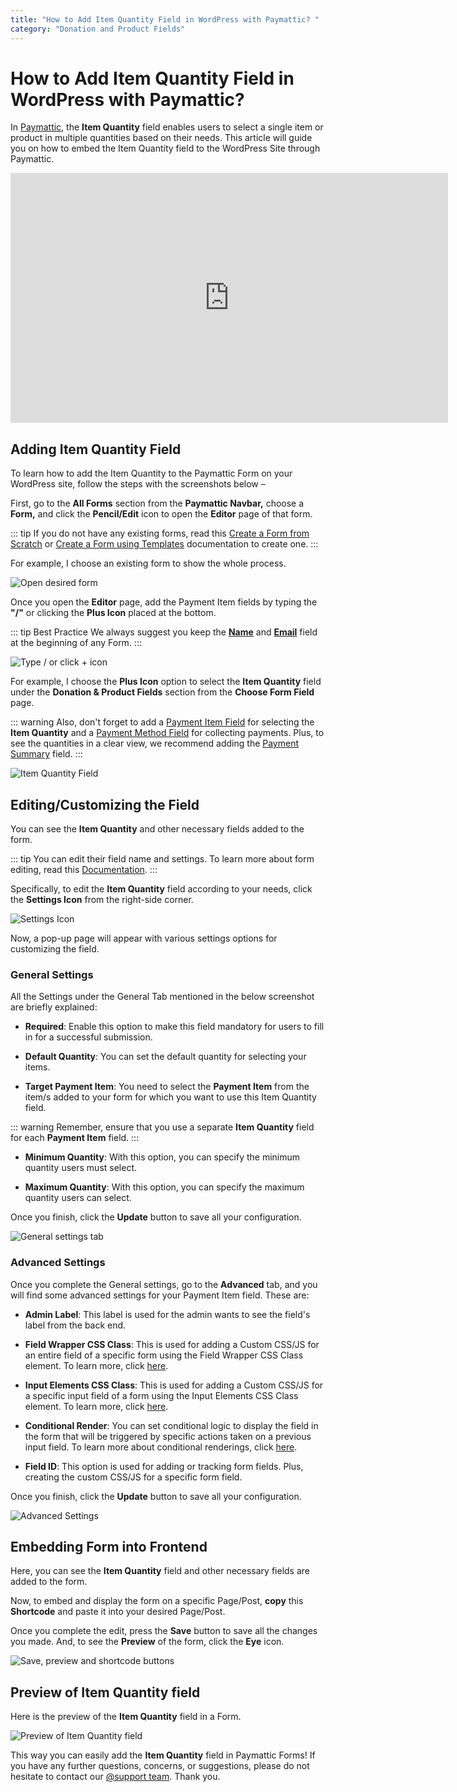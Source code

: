 ```yaml
---
title: "How to Add Item Quantity Field in WordPress with Paymattic? "
category: "Donation and Product Fields"
---
```

# How to Add Item Quantity Field in WordPress with Paymattic?

In [Paymattic](https://paymattic.com/), the **Item Quantity** field enables users to select a single item or product in multiple quantities based on their needs. This article will guide you on how to embed the Item Quantity field to the WordPress Site through Paymattic.

<iframe width="700" height="400" src="https://www.youtube.com/embed/V2oqvWw6Jhs?list=PLXpD0vT4thWH80g5e9wYnoBMgEqUXbr53" title="Item Quantity Field Tutorial" frameborder="0" allow="accelerometer; autoplay; clipboard-write; encrypted-media; gyroscope; picture-in-picture" allowfullscreen></iframe>

## Adding Item Quantity Field

To learn how to add the Item Quantity to the Paymattic Form on your WordPress site, follow the steps with the screenshots below –

First, go to the **All Forms** section from the **Paymattic Navbar,** choose a **Form,** and click the **Pencil/Edit** icon to open the **Editor** page of that form.

::: tip
If you do not have any existing forms, read this [Create a Form from Scratch](/form-editor/how-to-create-a-form-from-scratch-with-paymattic) or [Create a Form using Templates](/form-editor/simple-form-templates) documentation to create one.
:::

For example, I choose an existing form to show the whole process.

![Open desired form](/images/donation-and-product-fields/how-to-add-item-quantity-field-in-wordpress-with-paymattic/1.-Open-desired-form-2-scaled.webp)

Once you open the **Editor** page, add the Payment Item fields by typing the **"/"** or clicking the **Plus Icon** placed at the bottom.

::: tip Best Practice
We always suggest you keep the [**Name**](/general-input-fields/how-to-use-general-form-input-fields-in-wordpress-with-paymattic#_1-name-field) and [**Email**](/general-input-fields/how-to-use-general-form-input-fields-in-wordpress-with-paymattic#_2-email-field) field at the beginning of any Form.
:::

![Type / or click + icon](/images/donation-and-product-fields/how-to-add-item-quantity-field-in-wordpress-with-paymattic/2.-Type-or-click-icon-2.webp)

For example, I choose the **Plus Icon** option to select the **Item Quantity** field under the **Donation & Product Fields** section from the **Choose Form Field** page.

::: warning
Also, don't forget to add a [Payment Item Field](/donation-and-product-fields/how-to-add-payment-item-fields-in-wordpress-with-paymattic) for selecting the **Item Quantity** and a [Payment Method Field](/general-input-fields/how-to-use-the-payment-method-fields-section) for collecting payments. Plus, to see the quantities in a clear view, we recommend adding the [Payment Summary](/donation-and-product-fields/add-payment-summary-field-in-forms) field.
:::

![Item Quantity Field](/images/donation-and-product-fields/how-to-add-item-quantity-field-in-wordpress-with-paymattic/3.-Item-Quantity-Field.webp)

## Editing/Customizing the Field

You can see the **Item Quantity** and other necessary fields added to the form.

::: tip
You can edit their field name and settings. To learn more about form editing, read this [Documentation](/form-editor/how-to-edit-forms-in-wordpress-with-paymattic).
:::

Specifically, to edit the **Item Quantity** field according to your needs, click the **Settings Icon** from the right-side corner.

![Settings Icon](/images/donation-and-product-fields/how-to-add-item-quantity-field-in-wordpress-with-paymattic/4.-Settings-Icon-2.webp)

Now, a pop-up page will appear with various settings options for customizing the field.

### General Settings 

All the Settings under the General Tab mentioned in the below screenshot are briefly explained:

- **Required**: Enable this option to make this field mandatory for users to fill in for a successful submission.

- **Default Quantity**: You can set the default quantity for selecting your items.

- **Target Payment Item**: You need to select the **Payment Item** from the item/s added to your form for which you want to use this Item Quantity field.

::: warning
Remember, ensure that you use a separate **Item Quantity** field for each **Payment Item** field.
:::

- **Minimum Quantity**: With this option, you can specify the minimum quantity users must select.

- **Maximum Quantity**: With this option, you can specify the maximum quantity users can select.

Once you finish, click the **Update** button to save all your configuration.

![General settings tab](/images/donation-and-product-fields/how-to-add-item-quantity-field-in-wordpress-with-paymattic/5.-General-settings-tab.webp)

### Advanced Settings 

Once you complete the General settings, go to the **Advanced** tab, and you will find some advanced settings for your Payment Item field. These are:

- **Admin Label**: This label is used for the admin wants to see the field's label from the back end.

- **Field Wrapper CSS Class**: This is used for adding a Custom CSS/JS for an entire field of a specific form using the Field Wrapper CSS Class element. To learn more, click [here](/form-settings/how-to-create-custom-css-js-in-wordpress-with-paymattic).

- **Input Elements CSS Class**: This is used for adding a Custom CSS/JS for a specific input field of a form using the Input Elements CSS Class element. To learn more, click [here](/form-settings/how-to-create-custom-css-js-in-wordpress-with-paymattic).

- **Conditional Render**: You can set conditional logic to display the field in the form that will be triggered by specific actions taken on a previous input field. To learn more about conditional renderings, click [here](/form-editor/how-to-use-conditional-logic-in-form-fields-with-paymattic).

- **Field ID**: This option is used for adding or tracking form fields. Plus, creating the custom CSS/JS for a specific form field.

Once you finish, click the **Update** button to save all your configuration.

![Advanced Settings](/images/donation-and-product-fields/how-to-add-item-quantity-field-in-wordpress-with-paymattic/6.-Advanced-Settings.webp)

## Embedding Form into Frontend

Here, you can see the **Item Quantity** field and other necessary fields are added to the form.

Now, to embed and display the form on a specific Page/Post, **copy** this **Shortcode** and paste it into your desired Page/Post.

Once you complete the edit, press the **Save** button to save all the changes you made. And, to see the **Preview** of the form, click the **Eye** icon.

![Save, preview and shortcode buttons](/images/donation-and-product-fields/how-to-add-item-quantity-field-in-wordpress-with-paymattic/7.-Save-preview-and-shortcode-buttons.webp)

## Preview of Item Quantity field

Here is the preview of the **Item Quantity** field in a Form.

![Preview of Item Quantity field](/images/donation-and-product-fields/how-to-add-item-quantity-field-in-wordpress-with-paymattic/8.-Preview-of-Item-Quantity-field.webp)

This way you can easily add the **Item Quantity** field in Paymattic Forms!
If you have any further questions, concerns, or suggestions, please do not hesitate to contact our [@support team](https://wpmanageninja.com/support-tickets/). Thank you.
